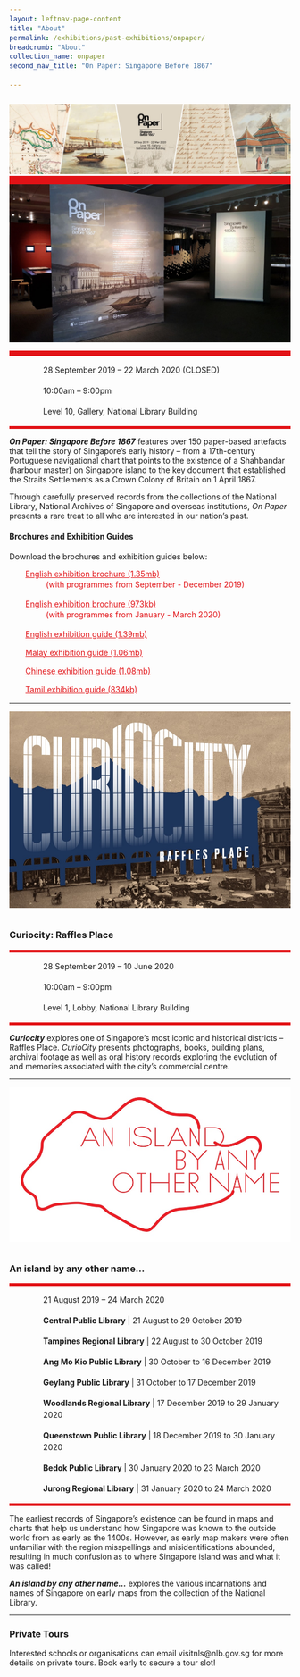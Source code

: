 ```yaml
---
layout: leftnav-page-content
title: "About"
permalink: /exhibitions/past-exhibitions/onpaper/
breadcrumb: "About"
collection_name: onpaper
second_nav_title: "On Paper: Singapore Before 1867"

---
```


<section class="sgds-section__about">
<div class="sgds-container__card">
    <div class="row">
        <div class="col is-full" style="border-bottom: 15px solid #E21216; padding: 12px 0 0 0;">
            <img src="/images/event-images/onpaper/On-Paper-tab-banner.jpg" alt="A title card labelled On Paper">
        </div>
    </div>    
    <div class="row">
        <div class="col is-full" style="padding: 0 0 12px 0;">
            <img src="/images/event-images/onpaper/On-Paper_gallery_1.jpg" alt="A photo showing the introduction wall of the On Paper exhibition">
        </div>
    </div>
        <div class="row">
            <div class="col" style="border-top: 10px solid #E21216; border-bottom: 5px solid #E21216;">
                <ul style="list-style: none; margin-left: 0px;">
                    <li style="margin-bottom: 1rem;">
                        <span class="sgds-icon sgds-icon-calendar" style="font-size: 150%; display: inline-block; float: left; vertical-align: middle;"></span>
                        <div style="line-height: 150%; padding-left: 2.3rem;">28 September 2019 – 22 March 2020 (CLOSED)</div>
                    </li> 
                    <li style="margin-bottom: 1rem;">
                        <span class="sgds-icon sgds-icon-clock" style="font-size: 150%; display: inline-block; float: left; vertical-align: middle;"></span>
                        <div style="line-height: 150%; padding-left: 2.3rem;">10:00am – 9:00pm</div>
                    </li>          
                    <li style="margin-bottom: 1rem;">
                        <span class="sgds-icon sgds-icon-map" style="font-size: 150%; display: inline-block; float: left; vertical-align: middle;"></span>
                        <div style="line-height: 150%; padding-left: 2.3rem;">Level 10, Gallery, National Library Building</div>
                    </li>                    
                    </ul>
            </div>
        </div>
</div>
    
<div class="sgds-container__description">
    <div class="row">
        <div class="col is-full padding--top--lg">
        <p><em><strong>On Paper: Singapore Before 1867</strong></em> features over 150 paper-based artefacts that tell the story of Singapore’s early history – from a 17th-century Portuguese navigational chart that points to the existence of a Shahbandar (harbour master) on Singapore island to the key document that established the Straits Settlements as a Crown Colony of Britain on 1 April 1867.</p>
        <p>Through carefully preserved records from the collections of the National Library, National Archives of Singapore and overseas institutions, <em>On Paper</em> presents a rare treat to all who are interested in our nation’s past.</p>
        </div>
    </div>
</div>

<div class="sgds-container__downloads">
    <div class="row">
        <div class="col is-full padding--top--lg">
            <h4>Brochures and Exhibition Guides</h4>
            <p style="margin-top: 5px;">Download the brochures and exhibition guides below:</p>
                    <ul style="list-style: none; margin-left: 5px; color: #E21216">
                        <li style="margin-bottom: 1rem;">
                            <a href="/files/onpaper/On-Paper-eBrochure-Sep-Dec-2019.pdf" style="color:#E21216;">English exhibition brochure (1.35mb)</a>
                            <div style="line-height: 150%; padding-left: 2.3rem;">(with programmes from September - December 2019)</div>
                        </li>                         
                        <li style="margin-bottom: 1rem;">
                            <a href="/files/onpaper/On-Paper-eBrochure-2-Jan-Mar-2020.pdf" style="color:#E21216;">English exhibition brochure (973kb)</a>
                            <div style="line-height: 150%; padding-left: 2.3rem;">(with programmes from January - March 2020)</div>
                        </li>                         
                        <li style="margin-bottom: 1rem;">
                            <a href="/files/onpaper/NLB-On-Paper-exhibition-guide_EN.pdf" style="color:#E21216;">English exhibition guide (1.39mb)</a>
                        </li>                        
                        <li style="margin-bottom: 1rem;">
                            <a href="/files/onpaper/NLB-On-Paper-exhibition-guide_MA.pdf" style="color:#E21216;">Malay exhibition guide (1.06mb)</a> 
                        </li>
                        <li style="margin-bottom: 1rem;">
                            <a href="/files/onpaper/NLB-On-Paper-exhibition-guide_ZH.pdf" style="color:#E21216;">Chinese exhibition guide (1.08mb)</a>
                        </li>                         
                        <li style="margin-bottom: 1rem;">
                            <a href="/files/onpaper/NLB-On-Paper-exhibition-guide_TA.pdf" style="color:#E21216;">Tamil exhibition guide (834kb)</a>
                        </li> 
                    </ul>
        </div>
    </div>
</div>

<hr class="padding">

<div class="sgds-container__card">
    <div class="row">
        <div class="col is-full" style="padding: 0 0 12px 0;">
            <img src="/images/event-images/onpaper/Curiocity_1000x700.jpg" alt="A title card for Curiocity">
        </div>
    </div>
    <div class="row margin--bottom--xs">
        <div class="col is-12 padding--xs">
            <h3><strong>Curiocity: Raffles Place</strong></h3>
        </div>
    </div>
        <div class="row">
            <div class="col" style="border-top: 5px solid #E21216; border-bottom: 5px solid #E21216;">
                <ul style="list-style: none; margin-left: 0px;">
                    <li style="margin-bottom: 1rem;">
                        <span class="sgds-icon sgds-icon-calendar" style="font-size: 150%; display: inline-block; float: left; vertical-align: middle;"></span>
                        <div style="line-height: 150%; padding-left: 2.3rem;">28 September 2019 – 10 June 2020</div>
                    </li> 
                    <li style="margin-bottom: 1rem;">
                        <span class="sgds-icon sgds-icon-clock" style="font-size: 150%; display: inline-block; float: left; vertical-align: middle;"></span>
                        <div style="line-height: 150%; padding-left: 2.3rem;">10:00am – 9:00pm</div>
                    </li>          
                    <li style="margin-bottom: 1rem;">
                        <span class="sgds-icon sgds-icon-map" style="font-size: 150%; display: inline-block; float: left; vertical-align: middle;"></span>
                        <div style="line-height: 150%; padding-left: 2.3rem;">Level 1, Lobby, National Library Building</div>
                    </li>                    
                </ul>
            </div>
        </div>
</div>

<div class="sgds-container__description">
    <div class="row">
        <div class="col is-full padding--top--lg">
        <p><em><strong>Curiocity</strong></em> explores one of Singapore’s most iconic and historical districts – Raffles Place. <em>CurioCity</em> presents photographs, books, building plans, archival footage as well as oral history records exploring the evolution of and memories associated with the city’s commercial centre.</p>
        </div>
    </div>
</div>

<hr class="padding">

<div class="sgds-container__card">
    <div class="row">
        <div class="col is-full" style="padding: 0 0 12px 0;">
            <img src="/images/event-images/onpaper/An-Island-by-Any-Other-Name_1000x550.jpg" alt="A title card for An Island By Any Other Name">
        </div>
    </div>
    <div class="row margin--bottom--xs">
        <div class="col is-12 padding--xs">
            <h3><strong>An island by any other name…</strong></h3>
        </div>
    </div>
        <div class="row">
            <div class="col" style="border-top: 5px solid #E21216; border-bottom: 5px solid #E21216;">
                <ul style="list-style: none; margin-left: 0px;">
                    <li style="margin-bottom: 1rem;">
                        <span class="sgds-icon sgds-icon-calendar" style="font-size: 150%; display: inline-block; float: left; vertical-align: middle;"></span>
                        <div style="line-height: 150%; padding-left: 2.3rem;">21 August 2019 – 24 March 2020</div>
                    </li> 
                    <li style="margin-bottom: 1rem;">
                        <span class="sgds-icon sgds-icon-map" style="font-size: 150%; display: inline-block; float: left; vertical-align: middle;"></span>
                        <div style="line-height: 150%; padding-left: 2.3rem;"><strong>Central Public Library</strong> | 21 August to 29 October 2019</div>
                    </li>                    
                    <li style="margin-bottom: 1rem;">
                        <div style="line-height: 150%; padding-left: 2.3rem;"><strong>Tampines Regional Library</strong> | 22 August to 30 October 2019</div>
                    </li>                    
                    <li style="margin-bottom: 1rem;">
                        <div style="line-height: 150%; padding-left: 2.3rem;"><strong>Ang Mo Kio Public Library</strong> | 30 October to 16 December 2019</div>
                    </li>                       
                    <li style="margin-bottom: 1rem;">
                        <div style="line-height: 150%; padding-left: 2.3rem;"><strong>Geylang Public Library</strong> | 31 October to 17 December 2019</div>
                    </li>                     
                    <li style="margin-bottom: 1rem;">
                        <div style="line-height: 150%; padding-left: 2.3rem;"><strong>Woodlands Regional Library</strong> | 17 December 2019 to 29 January 2020</div>
                    </li>                     
                    <li style="margin-bottom: 1rem;">
                        <div style="line-height: 150%; padding-left: 2.3rem;"><strong>Queenstown Public Library</strong> | 18 December 2019 to 30 January 2020</div>
                    </li>                    
                    <li style="margin-bottom: 1rem;">
                        <div style="line-height: 150%; padding-left: 2.3rem;"><strong>Bedok Public Library</strong> | 30 January 2020 to 23 March 2020</div>
                    </li>                       
                    <li style="margin-bottom: 1rem;">
                        <div style="line-height: 150%; padding-left: 2.3rem;"><strong>Jurong Regional Library</strong> | 31 January 2020 to 24 March 2020</div>
                    </li>                    
                </ul>
            </div>
        </div>
</div>
    
<div class="sgds-container__description">
    <div class="row">
        <div class="col is-full padding--top--lg">
            <p>The earliest records of Singapore’s existence can be found in maps and charts that help us understand how Singapore was known to the outside world from as early as the 1400s. However, as early map makers were often unfamiliar with the region misspellings and misidentifications abounded, resulting in much confusion as to where Singapore island was and what it was called!</p>
            <p><strong><em>An island by any other name…</em></strong> explores the various incarnations and names of Singapore on early maps from the collection of the National Library.</p>
        </div>
    </div>
</div>

<hr class="padding">

<div class="sgds-container__description">
    <div class="row">
        <div class="col is-full">
            <h3>Private Tours</h3>
            <p>Interested schools or organisations can email visitnls@nlb.gov.sg for more details on private tours. Book early to secure a tour slot!</p>
        </div>
    </div>
</div>

</section>

